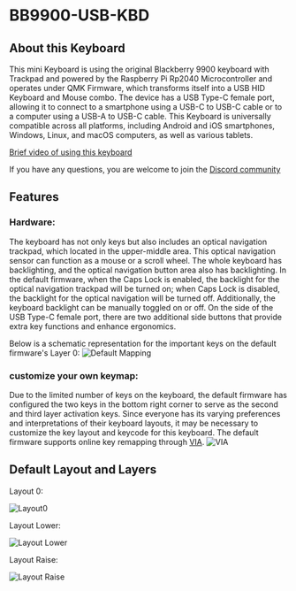 # BB9900-USB-KBD
## About this Keyboard

This mini Keyboard is using the original Blackberry 9900 keyboard with Trackpad and powered by the Raspberry Pi Rp2040 Microcontroller and operates under QMK Firmware, which transforms itself into a USB HID Keyboard and Mouse combo. The device has a USB Type-C female port, allowing it to connect to a smartphone using a USB-C to USB-C cable or to a computer using a USB-A to USB-C cable. This Keyboard is universally compatible across all platforms, including Android and iOS smartphones, Windows, Linux, and macOS computers, as well as various tablets.

[Brief video of using this keyboard](https://www.youtube.com/watch?v=568L-P2tBwc)

If you have any questions, you are welcome to join the [Discord community](https://discord.gg/fp7NGfmV)

## Features
### Hardware:

The keyboard has not only keys but also includes an optical navigation trackpad, which located in the upper-middle area. This optical navigation sensor can function as a mouse or a scroll wheel. The whole keyboard has backlighting, and the optical navigation button area also has backlighting. In the default firmware, when the Caps Lock is enabled, the backlight for the optical navigation trackpad will be turned on; when Caps Lock is disabled, the backlight for the optical navigation will be turned off. Additionally, the keyboard backlight can be manually toggled on or off. On the side of the USB Type-C female port, there are two additional side buttons that provide extra key functions and enhance ergonomics.

Below is a schematic representation for the important keys on the default firmware's Layer 0:
![Default Mapping](https://i.imgur.com/M8keKZ1.png)


### customize your own keymap:

Due to the limited number of keys on the keyboard, the default firmware has configured the two keys in the bottom right corner to serve as the second and third layer activation keys. Since everyone has its varying preferences and interpretations of their keyboard layouts, it may be necessary to customize the key layout and keycode for this keyboard. The default firmware supports online key remapping through [VIA](https://www.caniusevia.com).
![VIA](https://i.imgur.com/a0VlyBl.png)

## Default Layout and Layers
Layout 0:

![Layout0](https://i.imgur.com/0Pvp2nG.png)

Layout Lower:

![Layout Lower](https://i.imgur.com/ZXJmXin.png)

Layout Raise:

![Layout Raise](https://i.imgur.com/PozduM0.png)

